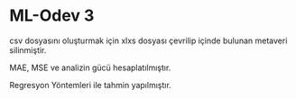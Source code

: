 # ML-Odev 3

csv dosyasını oluşturmak için xlxs dosyası çevrilip içinde bulunan metaveri silinmiştir.

MAE, MSE ve analizin gücü hesaplatılmıştır.

Regresyon Yöntemleri ile tahmin yapılmıştır.
